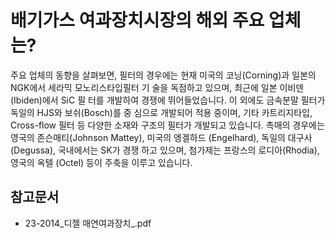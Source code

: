 # 배기가스 여과장치시장의 해외 주요 업체는?

주요 업체의 동향을 살펴보면, 필터의 경우에는 현재 미국의
코닝(Corning)과 일본의 NGK에서 세라믹 모노리스타입필터 기
술을 독점하고 있으며, 최근에 일본 이비덴(Ibiden)에서 SiC 필
터를 개발하여 경쟁에 뛰어들었습니다.
이 외에도 금속분말 필터가 독일의 HJS와 보쉬(Bosch)를 중
심으로 개발되어 적용 중이며, 기타 카트리지타입, Cross-flow
필터 등 다양한 소재와 구조의 필터가 개발되고 있습니다. 촉매의
경우에는 영국의 존슨매티(Johnson Mattey), 미국의 엥겔하드
(Engelhard), 독일의 대구사(Degussa), 국내에서는 SK가 경쟁
하고 있으며, 첨가제는 프랑스의 로디아(Rhodia), 영국의 옥텔
(Octel) 등이 주축을 이루고 있습니다. 

## 참고문서
- 23-2014_디젤 매연여과장치_.pdf